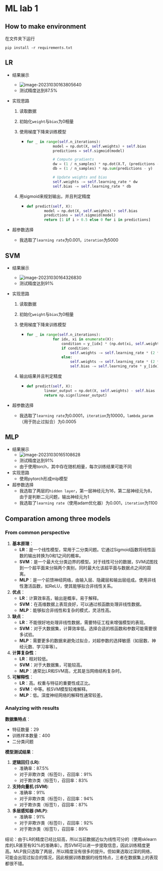 # ML lab 1 

## How to make environment

在文件夹下运行

```shell
pip install -r requirements.txt
```

## LR

- 结果展示

  - ![image-20231030163805640](C:\Users\fyx\AppData\Roaming\Typora\typora-user-images\image-20231030163805640.png)
  - 测试精度达到87.5%

- 实现思路

  1. 读取数据

  2. 初始化`weight`与`bias`为0相量

  3. 使用梯度下降来训练模型

     - ```python
       for _ in range(self.n_iterations):
                   model = np.dot(X, self.weights) + self.bias
                   predictions = self.sigmoid(model)
       
                   # Compute gradients
                   dw = (1 / n_samples) * np.dot(X.T, (predictions - y))
                   db = (1 / n_samples) * np.sum(predictions - y)
       
                   # Update weights and bias
                   self.weights -= self.learning_rate * dw
                   self.bias -= self.learning_rate * db
       ```

  4. 用sigmoid来规划输出，并且判定精度

     - ```python
       def predict(self, X):
               model = np.dot(X, self.weights) + self.bias
               predictions = self.sigmoid(model)
               return [1 if i > 0.5 else 0 for i in predictions]
       ```

- 超参数选择

  - 我选取了`learning rate`为0.001，`iteration`为5000

## SVM

- 结果展示

  - ![image-20231030164326830](C:\Users\fyx\AppData\Roaming\Typora\typora-user-images\image-20231030164326830.png)
  - 测试精度达到91%

- 实现思路

  1. 读取数据

  2. 初始化`weight`与`bias`为0相量

  3. 使用梯度下降来训练模型

     - ```python
       for _ in range(self.n_iterations):
                   for idx, xi in enumerate(X):
                       condition = y_[idx] * (np.dot(xi, self.weights) - self.bias) >= 1
                       if condition:
                           self.weights -= self.learning_rate * (2 * self.lambda_param * self.weights)
                       else:
                           self.weights -= self.learning_rate * (2 * self.lambda_param * self.weights - np.dot(xi, y_[idx]))
                           self.bias -= self.learning_rate * y_[idx]
       ```

       

  4. 输出结果并且判定精度

     - ```python
       def predict(self, X):
               linear_output = np.dot(X, self.weights) - self.bias
               return np.sign(linear_output)
       ```

- 超参数选择

  - 我选取了`learning rate`为0.0001，`iteration`为10000，`lambda_param`（用于防止过拟合）为0.0005

## MLP

- 结果展示
  - ![image-20231030165108628](C:\Users\fyx\AppData\Roaming\Typora\typora-user-images\image-20231030165108628.png)
  - 测试精度达到91%
  - 由于使用torch，其中存在随机相量，每次训练结果可能不同
- 实现思路
  - 使用pytorch形成mlp模型
- 超参数选择
  - 我选取了两层的`hidden layer`，第一层神经元为16，第二层神经元为8，由于是判断二元问题，输出神经元为1
  - 我选取了`learning rate`（使用adam优化器）为0.001，`iteration`为1100

## Comparation among three models

### From common perspective

1. **基本原理**：
   - **LR**：是一个线性模型，常用于二分类问题。它通过Sigmoid函数将线性函数的输出转换为0和1之间的概率。
   - **SVM**：是一个最大化分类边界的模型。对于线性可分的数据，SVM试图找到一个超平面来分隔两个类别，同时最大化该超平面与数据点之间的距离。
   - **MLP**：是一个前馈神经网络，由输入层、隐藏层和输出层组成。使用非线性激活函数，如ReLU，使其能够拟合非线性关系。
2. **优点**：
   - **LR**：计算效率高，输出是概率，易于解释。
   - **SVM**：在高维数据上表现良好，可以通过核函数处理非线性数据。
   - **MLP**：能够拟合非线性和复杂的模式，灵活性高。
3. **缺点**：
   - **LR**：不能很好地处理非线性数据，需要特征工程来增强模型的表现。
   - **SVM**：对于大数据集，计算效率低。选择合适的核函数和参数可能需要很多试验。
   - **MLP**：需要更多的数据来避免过拟合，对超参数的选择敏感（如层数、神经元数、学习率等）。
4. **计算复杂性**：
   - **LR**：相对较低。
   - **SVM**：对于大数据集，可能较高。
   - **MLP**：通常比LR和SVM高，尤其是当网络结构复杂时。
5. **可解释性**：
   - **LR**：高。权重与特征的重要性成正比。
   - **SVM**：中等。核SVM模型较难解释。
   - **MLP**：低。深度神经网络的解释性通常较差。

### Analyzing with results

**数据集特点**：

- 特征数量：29
- 训练样本数量：400
- 二分类问题

**模型测试结果**：

1. **逻辑回归 (LR)**:
   - 准确率：87.5%
   - 对于非欺诈类（标签0），召回率：91%
   - 对于欺诈类（标签1），召回率：83%
2. **支持向量机 (SVM)**:
   - 准确率：91%
   - 对于非欺诈类（标签0），召回率：94%
   - 对于欺诈类（标签1），召回率：87%
3. **多层感知器 (MLP)**:
   - 准确率：91%
   - 对于非欺诈类（标签0），召回率：92%
   - 对于欺诈类（标签1），召回率：89%

结论：由于LR的精度已经比较高，所以当前数据近似为线性可分的（使用sklearn库的LR甚至有92%的准确率）。而SVM可以进一步提取信息，因此训练精度更高。MLP我只选取了两层，所以精度没有很多的提升。但如果选取过深的网络，可能会出现过拟合的情况，因此根据训练数据的线性特点，三者在数据集上的表现都很不错。
